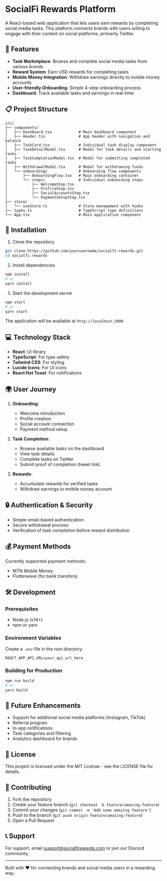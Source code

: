 # SocialFi Rewards Platform

A React-based web application that lets users earn rewards by completing social media tasks. This platform connects brands with users willing to engage with their content on social platforms, primarily Twitter.



## 🚀 Features

- **Task Marketplace**: Browse and complete social media tasks from various brands
- **Reward System**: Earn USD rewards for completing tasks
- **Mobile Money Integration**: Withdraw earnings directly to mobile money accounts
- **User-friendly Onboarding**: Simple 4-step onboarding process
- **Dashboard**: Track available tasks and earnings in real-time

## 📋 Project Structure

```
src/
├── components/
│   ├── Dashboard.tsx            # Main dashboard component
│   ├── Header.tsx               # App header with navigation and balance
│   ├── TaskCard.tsx             # Individual task display component
│   ├── TaskDetailModal.tsx      # Modal for task details and starting tasks
│   ├── TaskCompletionModal.tsx  # Modal for submitting completed tasks
│   ├── WithdrawalModal.tsx      # Modal for withdrawing funds
│   └── onboarding/              # Onboarding flow components
│       ├── OnboardingFlow.tsx   # Main onboarding container
│       └── steps/               # Individual onboarding steps
│           ├── WelcomeStep.tsx
│           ├── ProfileStep.tsx
│           ├── SocialAccountsStep.tsx
│           └── PaymentSetupStep.tsx
├── store/
│   └── useStore.ts              # State management with hooks
├── types.ts                     # TypeScript type definitions
└── App.tsx                      # Main application component
```

## 🔧 Installation

1. Clone the repository
```bash
git clone https://github.com/yourusername/socialfi-rewards.git
cd socialfi-rewards
```

2. Install dependencies
```bash
npm install
# or
yarn install
```

3. Start the development server
```bash
npm start
# or
yarn start
```

The application will be available at `http://localhost:3000`

## 💻 Technology Stack

- **React**: UI library
- **TypeScript**: For type safety
- **Tailwind CSS**: For styling
- **Lucide Icons**: For UI icons
- **React Hot Toast**: For notifications

## 🌍 User Journey

1. **Onboarding**:
   - Welcome introduction
   - Profile creation
   - Social account connection
   - Payment method setup

2. **Task Completion**:
   - Browse available tasks on the dashboard
   - View task details
   - Complete tasks on Twitter
   - Submit proof of completion (tweet link)

3. **Rewards**:
   - Accumulate rewards for verified tasks
   - Withdraw earnings to mobile money account

## 🔒 Authentication & Security

- Simple email-based authentication
- Secure withdrawal process
- Verification of task completion before reward distribution

## 💰 Payment Methods

Currently supported payment methods:
- MTN Mobile Money
- Flutterwave (for bank transfers)

## 🛠️ Development

### Prerequisites

- Node.js (v14+)
- npm or yarn

### Environment Variables

Create a `.env` file in the root directory:

```
REACT_APP_API_URL=your_api_url_here
```

### Building for Production

```bash
npm run build
# or
yarn build
```

## 📱 Future Enhancements

- Support for additional social media platforms (Instagram, TikTok)
- Referral program
- In-app notifications
- Task categories and filtering
- Analytics dashboard for brands

## 📄 License

This project is licensed under the MIT License - see the LICENSE file for details.

## 👥 Contributing

1. Fork the repository
2. Create your feature branch (`git checkout -b feature/amazing-feature`)
3. Commit your changes (`git commit -m 'Add some amazing feature'`)
4. Push to the branch (`git push origin feature/amazing-feature`)
5. Open a Pull Request

## 📞 Support

For support, email support@socialfirewards.com or join our Discord community.

---

Built with ❤️ for connecting brands and social media users in a rewarding way.
